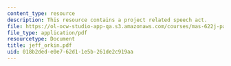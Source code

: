 ```yaml
---
content_type: resource
description: This resource contains a project related speech act.
file: https://ol-ocw-studio-app-qa.s3.amazonaws.com/courses/mas-622j-pattern-recognition-and-analysis-fall-2006/018b2dede0e762d11e5b261de2c919aa_jeff_orkin.pdf
file_type: application/pdf
resourcetype: Document
title: jeff_orkin.pdf
uid: 018b2ded-e0e7-62d1-1e5b-261de2c919aa
---
```

